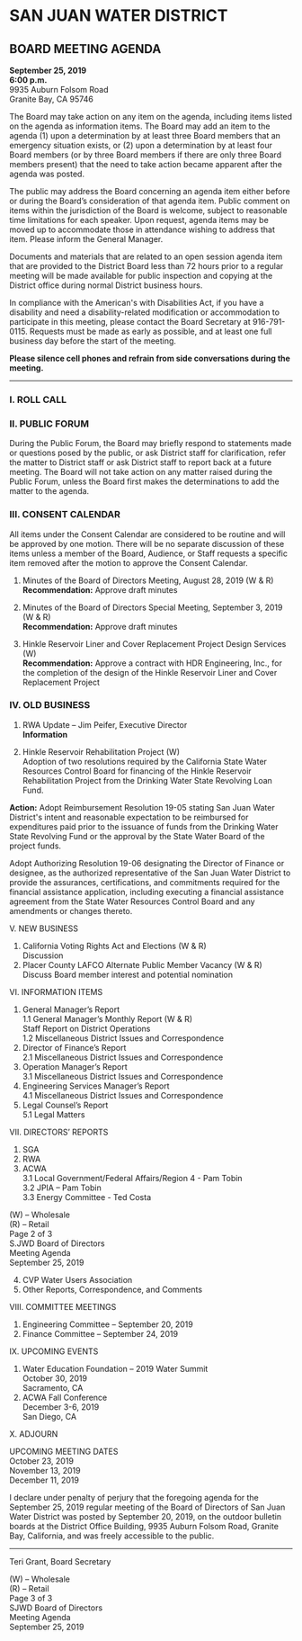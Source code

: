 <!-- Page 1 -->
# SAN JUAN WATER DISTRICT  
## BOARD MEETING AGENDA  
**September 25, 2019**  
**6:00 p.m.**  
9935 Auburn Folsom Road  
Granite Bay, CA  95746  

The Board may take action on any item on the agenda, including items listed on the agenda as information items. The Board may add an item to the agenda (1) upon a determination by at least three Board members that an emergency situation exists, or (2) upon a determination by at least four Board members (or by three Board members if there are only three Board members present) that the need to take action became apparent after the agenda was posted.

The public may address the Board concerning an agenda item either before or during the Board’s consideration of that agenda item. Public comment on items within the jurisdiction of the Board is welcome, subject to reasonable time limitations for each speaker. Upon request, agenda items may be moved up to accommodate those in attendance wishing to address that item. Please inform the General Manager.

Documents and materials that are related to an open session agenda item that are provided to the District Board less than 72 hours prior to a regular meeting will be made available for public inspection and copying at the District office during normal District business hours.

In compliance with the American's with Disabilities Act, if you have a disability and need a disability-related modification or accommodation to participate in this meeting, please contact the Board Secretary at 916-791-0115. Requests must be made as early as possible, and at least one full business day before the start of the meeting.

**Please silence cell phones and refrain from side conversations during the meeting.**

---

### I. ROLL CALL  

### II. PUBLIC FORUM  
During the Public Forum, the Board may briefly respond to statements made or questions posed by the public, or ask District staff for clarification, refer the matter to District staff or ask District staff to report back at a future meeting. The Board will not take action on any matter raised during the Public Forum, unless the Board first makes the determinations to add the matter to the agenda.

### III. CONSENT CALENDAR  
All items under the Consent Calendar are considered to be routine and will be approved by one motion. There will be no separate discussion of these items unless a member of the Board, Audience, or Staff requests a specific item removed after the motion to approve the Consent Calendar.

1. Minutes of the Board of Directors Meeting, August 28, 2019 (W & R)  
   **Recommendation:** Approve draft minutes  
   
2. Minutes of the Board of Directors Special Meeting, September 3, 2019 (W & R)  
   **Recommendation:** Approve draft minutes  
   
3. Hinkle Reservoir Liner and Cover Replacement Project Design Services (W)  
   **Recommendation:** Approve a contract with HDR Engineering, Inc., for the completion of the design of the Hinkle Reservoir Liner and Cover Replacement Project  

### IV. OLD BUSINESS  
1. RWA Update – Jim Peifer, Executive Director  
   **Information**  
<!-- Page 2 -->
2. Hinkle Reservoir Rehabilitation Project (W)  
Adoption of two resolutions required by the California State Water Resources Control Board for financing of the Hinkle Reservoir Rehabilitation Project from the Drinking Water State Revolving Loan Fund.  

**Action:** Adopt Reimbursement Resolution 19-05 stating San Juan Water District's intent and reasonable expectation to be reimbursed for expenditures paid prior to the issuance of funds from the Drinking Water State Revolving Fund or the approval by the State Water Board of the project funds.  

Adopt Authorizing Resolution 19-06 designating the Director of Finance or designee, as the authorized representative of the San Juan Water District to provide the assurances, certifications, and commitments required for the financial assistance application, including executing a financial assistance agreement from the State Water Resources Control Board and any amendments or changes thereto.  

V. NEW BUSINESS  
1. California Voting Rights Act and Elections (W & R)  
   Discussion  
2. Placer County LAFCO Alternate Public Member Vacancy (W & R)  
   Discuss Board member interest and potential nomination  

VI. INFORMATION ITEMS  
1. General Manager’s Report  
   1.1 General Manager’s Monthly Report (W & R)  
   Staff Report on District Operations  
   1.2 Miscellaneous District Issues and Correspondence  
2. Director of Finance’s Report  
   2.1 Miscellaneous District Issues and Correspondence  
3. Operation Manager’s Report  
   3.1 Miscellaneous District Issues and Correspondence  
4. Engineering Services Manager’s Report  
   4.1 Miscellaneous District Issues and Correspondence  
5. Legal Counsel’s Report  
   5.1 Legal Matters  

VII. DIRECTORS’ REPORTS  
1. SGA  
2. RWA  
3. ACWA  
   3.1 Local Government/Federal Affairs/Region 4 - Pam Tobin  
   3.2 JPIA – Pam Tobin  
   3.3 Energy Committee - Ted Costa  

(W) – Wholesale  
(R) – Retail  
Page 2 of 3  
S.JWD Board of Directors  
Meeting Agenda  
September 25, 2019  
<!-- Page 3 -->
4. CVP Water Users Association  
5. Other Reports, Correspondence, and Comments  

VIII. COMMITTEE MEETINGS  
1. Engineering Committee – September 20, 2019  
2. Finance Committee – September 24, 2019  

IX. UPCOMING EVENTS  
1. Water Education Foundation – 2019 Water Summit  
   October 30, 2019  
   Sacramento, CA  
2. ACWA Fall Conference  
   December 3-6, 2019  
   San Diego, CA  

X. ADJOURN  

UPCOMING MEETING DATES  
October 23, 2019  
November 13, 2019  
December 11, 2019  

I declare under penalty of perjury that the foregoing agenda for the September 25, 2019 regular meeting of the Board of Directors of San Juan Water District was posted by September 20, 2019, on the outdoor bulletin boards at the District Office Building, 9935 Auburn Folsom Road, Granite Bay, California, and was freely accessible to the public.  

_________________________________  
Teri Grant, Board Secretary  

(W) – Wholesale  
(R) – Retail  
Page 3 of 3  
SJWD Board of Directors  
Meeting Agenda  
September 25, 2019  

